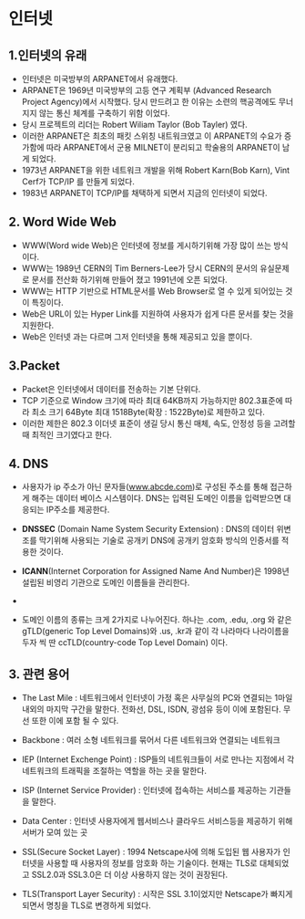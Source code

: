 # 인터넷
## 1.인터넷의 유래
* 인터넷은 미국방부의 ARPANET에서 유래했다. 
* ARPANET은 1969년 미국방부의 고등 연구 계획부 (Advanced Research Project Agency)에서 시작했다. 당시 만드려고 한 이유는 소련의 핵공격에도 무너지지 않는 통신 체계를 구축하기 위함 이었다.
* 당시 프로젝트의 리더는 Robert Wiliam Taylor (Bob Tayler) 였다.
* 이러한 ARPANET은 최초의 패킷 스위칭 내트워크였고 이 ARPANET의 수요가 증가함에 따라 ARPANET에서 군용 MILNET이 분리되고 학술용의 ARPANET이 남게 되었다. 
* 1973년 ARPANET을 위한 네트워크 개발을 위해 Robert Karn(Bob Karn), Vint Cerf가 TCP/IP 를 만들게 되었다.
*  1983년 ARPANET이 TCP/IP를 채택하게 되면서 지금의 인터넷이 되었다.

## 2. Word Wide Web
* WWW(Word wide Web)은 인터넷에 정보를 게시하기위해 가장 많이 쓰는 방식이다.
* WWW는 1989년 CERN의 Tim Berners-Lee가 당시 CERN의 문서의 유실문제로 문서를 전산화 하기위해 만들어 졌고 1991년에 오픈 되었다.
* WWW는 HTTP 기반으로 HTML문서를 Web Browser로 열 수 있게 되어있는 것이 특징이다.
* Web은 URL이 있는 Hyper Link를 지원하여 사용자가 쉽게 다른 문서를 찾는 것을 지원한다.
* Web은 인터넷 과는 다르며 그저 인터넷을 통해 제공되고 있을 뿐이다.


## 3.Packet
* Packet은 인터넷에서 데이터를 전송하는 기본 단위다.
* TCP 기준으로 Window 크기에 따라 최대 64KB까지 가능하지만 802.3표준에 따라 최소 크기 64Byte 최대 1518Byte(확장 : 1522Byte)로 제한하고 있다. 
* 이러한 제한은 802.3 이더넷 표준이 생길 당시 통신 매체, 속도, 안정성 등을 고려할 때 최적인 크기였다고 한다.


## 4. DNS
* 사용자가 ip 주소가 아닌 문자들(www.abcde.com)로 구성된 주소를 통해 접근하게 해주는 데이터 베이스 시스템이다. DNS는 입력된 도메인 이름을 입력받으면 대응되는 IP주소를 제공한다. 
*  **DNSSEC** (Domain Name System Security Extension) : DNS의 데이터 위변조를 막기위해 사용되는 기술로 공개키 DNS에 공개키 암호화 방식의 인증서를 적용한 것이다.

* **ICANN**(Internet Corporation for Assigned Name And Number)은 1998년 설립된 비영리 기관으로 도메인 이름들을 관리한다.
* 
* 도메인 이름의 종류는 크게 2가지로 나누어진다. 하나는 .com, .edu, .org 와 같은 gTLD(generic Top Level Domains)와 .us, .kr과 같이 각 나라마다 나라이름을 두자 씩 딴 ccTLD(country-code Top Level Domain) 이다.
 



## 3. 관련 용어
* The Last Mile : 네트워크에서 인터넷이 가정 혹은 사무실의 PC와 연결되는 1마일 내외의 마지막 구간을 말한다. 전화선, DSL, ISDN, 광섬유 등이 이에 포함된다. 무선 또한 이에 포함 될 수 있다.

* Backbone : 여러 소형 네트워크를 묶어서 다른 네트워크와 연결되는 네트워크

* IEP (Internet Exchenge Point) : ISP들의 네트워크들이 서로 만나는 지점에서 각 네트워크의 트래픽을 조절하는 역할을 하는 곳을 말한다.

* ISP (Internet Service Provider) : 인터넷에 접속하는 서비스를 제공하는 기관들을 말한다. 

* Data Center : 인터넷 사용자에게 웹서비스나 클라우드 서비스등을 제공하기 위해 서버가 모여 있는 곳

* SSL(Secure Socket Layer) : 1994 Netscape사에 의해 도입된 웹 사용자가 인터넷을 사용할 때 사용자의 정보를 암호화 하는 기술이다. 현재는 TLS로 대체되었고 SSL2.0과 SSL3.0은 더 이상 사용하지 않는 것이 권장된다.

* TLS(Transport Layer Security) : 시작은 SSL 3.1이었지만 Netscape가 빠지게 되면서 명칭을 TLS로 변경하게 되었다. 
